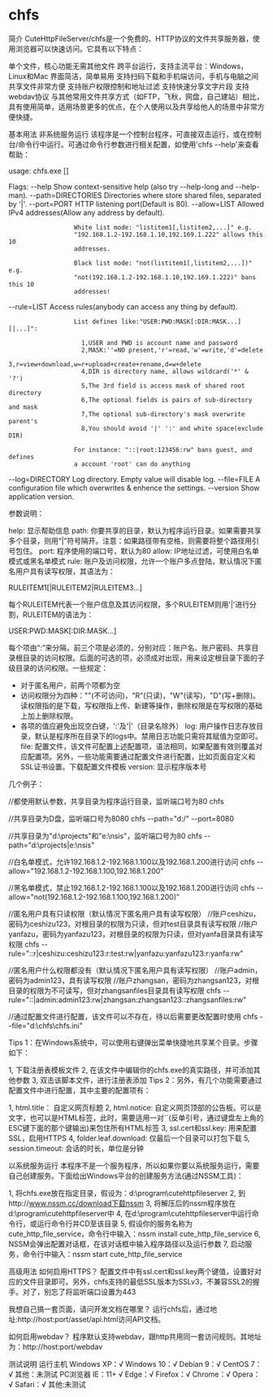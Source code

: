 # chfs
简介
CuteHttpFileServer/chfs是一个免费的、HTTP协议的文件共享服务器，使用浏览器可以快速访问。它具有以下特点：

单个文件，核心功能无需其他文件
跨平台运行，支持主流平台：Windows，Linux和Mac
界面简洁，简单易用
支持扫码下载和手机端访问，手机与电脑之间共享文件非常方便
支持账户权限控制和地址过滤
支持快速分享文字片段
支持webdav协议
与其他常用文件共享方式（如FTP，飞秋，网盘，自己建站）相比，具有使用简单，适用场景更多的优点，在个人使用以及共享给他人的场景中非常方便快捷。

基本用法
非系统服务运行
该程序是一个控制台程序，可直接双击运行，或在控制台/命令行中运行。可通过命令行参数进行相关配置，如使用'chfs --help'来查看帮助：

usage: chfs.exe []

Flags:
  --help              Show context-sensitive help (also try --help-long and
                      --help-man).
  --path=DIRECTORIES  Directories where store shared files, separated by '|'.
  --port=PORT         HTTP listening port(Default is 80).
  --allow=LIST        Allowed IPv4 addresses(Allow any address by default).
                      
                      White list mode: "listitem1[,listitem2,...]" e.g.
                      "192.168.1.2-192.168.1.10,192.169.1.222" allows this 10
                      addresses.
                      
                      Black list mode: "not(listitem1[,listitem2,...])" e.g.
                      "not(192.168.1.2-192.168.1.10,192.169.1.222)" bans this 10
                      addresses!
  --rule=LIST         Access rules(anybody can access any thing by default).
                      
                      List defines like:"USER:PWD:MASK[:DIR:MASK...][|...]":
                      
                        1,USER and PWD is account name and password
                        2,MASK:''=NO present,'r'=read,'w'=write,'d'=delete
                        3,r=view+download,w=r+upload+create+rename,d=w+delete
                        4,DIR is directory name, allows wildcard('*' & '?')
                        5,The 3rd field is access mask of shared root directory
                        6,The optional fields is pairs of sub-directory and mask
                        7,The optional sub-directory's mask overwrite parent's
                        8,You should avoid '|' ':' and white space(exclude DIR)
                      
                      For instance: "::|root:123456:rw" bans guest, and defines
                      a account 'root' can do anything
  --log=DIRECTORY     Log directory. Empty value will disable log.
  --file=FILE         A configuration file which overwrites & enhence the
                      settings.
  --version           Show application version.

参数说明：

help:	显示帮助信息
path:	你要共享的目录，默认为程序运行目录。如果需要共享多个目录，则用“|”符号隔开。注意：如果路径带有空格，则需要将整个路径用引号包住。
port:	程序使用的端口号，默认为80
allow:	IP地址过滤，可使用白名单模式或黑名单模式
rule:	账户及访问权限，允许一个账户多点登陆，默认情况下匿名用户具有读写权限，其语法为：

RULEITEM1[|RULEITEM2|RULEITEM3...]

每个RULEITEM代表一个账户信息及其访问权限，多个RULEITEM则用'|'进行分割，RULEITEM的语法为：

USER:PWD:MASK[:DIR:MASK...]

每个项由“:”来分隔，前三个项是必须的，分别对应：账户名、账户密码、共享目录根目录的访问权限。后面的可选的项，必须成对出现，用来设定根目录下面的子级目录的访问权限。一些规定：

* 对于匿名用户，前两个项都为空
* 访问权限分为四种：""(不可访问)，"R"(只读)，"W"(读写)，"D"(写+删除)。读权限指的是下载，写权限指上传、新建等操作，删除权限是在写权限的基础上加上删除权限。
* 各项的值应避免出现空白键，':'及'|'（目录名除外）
log:	用户操作日志存放目录，默认是程序所在目录下的logs中。禁用日志功能只需将其赋值为空即可。
file:	配置文件，该文件可配置上述配置项，语法相同，如果配置有效则覆盖对应配置项。另外，一些功能需要通过配置文件进行配置，比如页面自定义和SSL证书设置。下载配置文件模板
version:	显示程序版本号

几个例子：

//都使用默认参数，共享目录为程序运行目录，监听端口号为80
chfs

//共享目录为D盘，监听端口号为8080
chfs --path="d:/" --port=8080

//共享目录为"d:\\projects"和"e:\\nsis"，监听端口号为80
chfs --path="d:\\projects|e:\\nsis"

//白名单模式，允许192.168.1.2-192.168.1.100以及192.168.1.200进行访问
chfs --allow="192.168.1.2-192.168.1.100,192.168.1.200"

//黑名单模式，禁止192.168.1.2-192.168.1.100以及192.168.1.200进行访问
chfs --allow="not(192.168.1.2-192.168.1.100,192.168.1.200)"

//匿名用户具有只读权限（默认情况下匿名用户具有读写权限）
//账户ceshizu，密码为ceshizu123，对根目录的权限为只读，但对test目录具有读写权限
//账户yanfazu，密码为yanfazu123，对根目录的权限为只读，但对yanfa目录具有读写权限
chfs --rule="::r|ceshizu:ceshizu123:r:test:rw|yanfazu:yanfazu123:r:yanfa:rw"

//匿名用户什么权限都没有（默认情况下匿名用户具有读写权限）
//账户admin，密码为admin123，具有读写权限
//账户zhangsan，密码为zhangsan123，对根目录的权限为不可读写，但对zhangsanfiles目录具有读写权限
chfs --rule="::|admin:admin123:rw|zhangsan:zhangsan123::zhangsanfiles:rw"

//通过配置文件进行配置，该文件可以不存在，待以后需要更改配置时使用
chfs --file="d:\chfs\chfs.ini"

Tips 1：在Windows系统中，可以使用右键弹出菜单快捷地共享某个目录。步骤如下：

1, 下载注册表模板文件
2, 在该文件中编辑你的chfs.exe的真实路径，并可添加其他参数
3, 双击该脚本文件，进行注册表添加
Tips 2：另外，有几个功能需要通过配置文件中进行配置，其中主要的配置项有：

1, html.title： 自定义网页标题
2, html.notice: 自定义网页顶部的公告板。可以是文字，也可以是HTML标签，此时，需要适用一对``(反单引号，通过键盘左上角的ESC键下面的那个键输出)来包住所有HTML标签
3, ssl.cert和ssl.key: 用来配置SSL，启用HTTPS
4, folder.leaf.download: 仅最后一个目录可以打包下载
5, session.timeout: 会话的时长，单位是分钟

以系统服务运行
本程序不是一个服务程序，所以如果你要以系统服务运行，需要自己创建服务。下面给出Windows平台的创建服务方法(通过NSSM工具)：

1, 将chfs.exe放在指定目录，假设为：d:\program\cutehttpfileserver
2, 到http://www.nssm.cc/download下载nssm
3, 将解压后的nssm程序放在d:\program\cutehttpfileserver中
4, 在d:\program\cutehttpfileserver中运行命令行，或运行命令行并CD至该目录
5, 假设你的服务名称为cute_http_file_service，命令行中输入：nssm install cute_http_file_service
6, NSSM会弹出配置对话框，在该对话框中输入程序路径以及运行参数
7, 启动服务，命令行中输入：nssm start cute_http_file_service

高级用法
如何启用HTTPS？
配置文件中有ssl.cert和ssl.key两个键值，设置好对应的文件目录即可。另外，chfs支持的最低SSL版本为SSLv3，不兼容SSL2的握手。对了，别忘了将监听端口设置为443

我想自己搞一套页面，请问开发文档在哪里？
运行chfs后，通过地址:http://host:port/asset/api.html访问API文档。

如何启用webdav？
程序默认支持webdav，跟http共用同一套访问规则。其地址为：http://host:port/webdav

测试说明
运行主机
Windows XP：√
Windows 10：√
Debian 9：√
CentOS 7：√
其他：未测试
PC浏览器
IE：11+ √
Edge：√
Firefox：√
Chrome：√
Opera：√
Safari：√
其他:未测试
